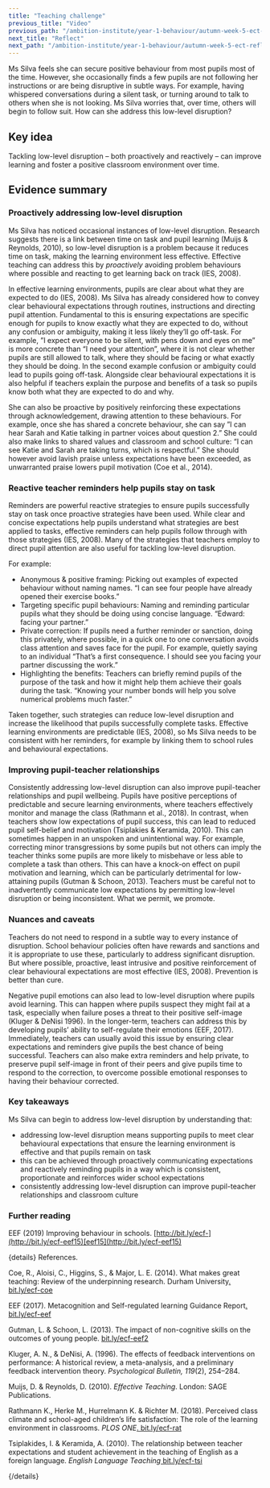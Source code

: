 ```yaml
---
title: "Teaching challenge"
previous_title: "Video"
previous_path: "/ambition-institute/year-1-behaviour/autumn-week-5-ect-video"
next_title: "Reflect"
next_path: "/ambition-institute/year-1-behaviour/autumn-week-5-ect-reflect"
---
```



Ms Silva feels she can secure positive behaviour from most pupils most of the time. However, she occasionally finds a few pupils are not following her instructions or are being disruptive in subtle ways. For example, having whispered conversations during a silent task, or turning around to talk to others when she is not looking. Ms Silva worries that, over time, others will begin to follow suit. How can she address this low-level disruption?

## Key idea

Tackling low-level disruption – both proactively and reactively – can improve learning and foster a positive classroom environment over time.

## Evidence summary

### Proactively addressing low-level disruption

Ms Silva has noticed occasional instances of low-level disruption. Research suggests there is a link between time on task and pupil learning (Muijs & Reynolds, 2010), so low-level disruption is a problem because it reduces time on task, making the learning environment less effective. Effective teaching can address this by _proactively_ avoiding problem behaviours where possible and reacting to get learning back on track (IES, 2008).

In effective learning environments, pupils are clear about what they are expected to do (IES, 2008). Ms Silva has already considered how to convey clear behavioural expectations through routines, instructions and directing pupil attention. Fundamental to this is ensuring expectations are specific enough for pupils to know exactly what they are expected to do, without any confusion or ambiguity, making it less likely they’ll go off-task. For example, ”I expect everyone to be silent, with pens down and eyes on me” is more concrete than “I need your attention”, where it is not clear whether pupils are still allowed to talk, where they should be facing or what exactly they should be doing. In the second example confusion or ambiguity could lead to pupils going off-task. Alongside clear behavioural expectations it is also helpful if teachers explain the purpose and benefits of a task so pupils know both what they are expected to do and why.

She can also be proactive by positively reinforcing these expectations through acknowledgement, drawing attention to these behaviours. For example, once she has shared a concrete behaviour, she can say ”I can hear Sarah and Katie talking in partner voices about question 2.” She could also make links to shared values and classroom and school culture: “I can see Katie and Sarah are taking turns, which is respectful.” She should however avoid lavish praise unless expectations have been exceeded, as unwarranted praise lowers pupil motivation (Coe et al., 2014).

### Reactive teacher reminders help pupils stay on task

Reminders are powerful reactive strategies to ensure pupils successfully stay on task once proactive strategies have been used. While clear and concise expectations help pupils understand what strategies are best applied to tasks, effective reminders can help pupils follow through with those strategies (IES, 2008). Many of the strategies that teachers employ to direct pupil attention are also useful for tackling low-level disruption.

For example:

- Anonymous & positive framing: Picking out examples of expected behaviour without naming names. “I can see four people have already opened their exercise books.”
- Targeting specific pupil behaviours: Naming and reminding particular pupils what they should be doing using concise language. “Edward: facing your partner.”
- Private correction: If pupils need a further reminder or sanction, doing this privately, where possible, in a quick one to one conversation avoids class attention and saves face for the pupil. For example, quietly saying to an individual “That’s a first consequence. I should see you facing your partner discussing the work.”
- Highlighting the benefits: Teachers can briefly remind pupils of the purpose of the task and how it might help them achieve their goals during the task. “Knowing your number bonds will help you solve numerical problems much faster.”

Taken together, such strategies can reduce low-level disruption and increase the likelihood that pupils successfully complete tasks. Effective learning environments are predictable (IES, 2008), so Ms Silva needs to be consistent with her reminders, for example by linking them to school rules and behavioural expectations.

### Improving pupil-teacher relationships

Consistently addressing low-level disruption can also improve pupil-teacher relationships and pupil wellbeing. Pupils have positive perceptions of predictable and secure learning environments, where teachers effectively monitor and manage the class (Rathmann et al., 2018). In contrast, when teachers show low expectations of pupil success, this can lead to reduced pupil self-belief and motivation (Tsiplakies & Keramida, 2010). This can sometimes happen in an unspoken and unintentional way. For example, correcting minor transgressions by some pupils but not others can imply the teacher thinks some pupils are more likely to misbehave or less able to complete a task than others. This can have a knock-on effect on pupil motivation and learning, which can be particularly detrimental for low-attaining pupils (Gutman & Schoon, 2013). Teachers must be careful not to inadvertently communicate low expectations by permitting low-level disruption or being inconsistent. What we permit, we promote.

### Nuances and caveats

Teachers do not need to respond in a subtle way to every instance of disruption. School behaviour policies often have rewards and sanctions and it is appropriate to use these, particularly to address significant disruption. But where possible, proactive, least intrusive and positive reinforcement of clear behavioural expectations are most effective (IES, 2008). Prevention is better than cure.

Negative pupil emotions can also lead to low-level disruption where pupils avoid learning. This can happen where pupils suspect they might fail at a task, especially when failure poses a threat to their positive self-image (Kluger & DeNisi 1996). In the longer-term, teachers can address this by developing pupils’ ability to self-regulate their emotions (EEF, 2017). Immediately, teachers can usually avoid this issue by ensuring clear expectations and reminders give pupils the best chance of being successful. Teachers can also make extra reminders and help private, to preserve pupil self-image in front of their peers and give pupils time to respond to the correction, to overcome possible emotional responses to having their behaviour corrected.



### Key takeaways
Ms Silva can begin to address low-level disruption by understanding that:
- addressing low-level disruption means supporting pupils to meet clear behavioural expectations that ensure the learning environment is effective and that pupils remain on task 
- this can be achieved through proactively communicating expectations and reactively reminding pupils in a way which is consistent, proportionate and reinforces wider school expectations 
- consistently addressing low-level disruption can improve pupil-teacher relationships and classroom culture


### Further reading

EEF (2019) Improving behaviour in schools. [http://bit.ly/ecf-](http://bit.ly/ecf-eef15)[eef15](http://bit.ly/ecf-eef15)

{details}
References.


Coe, R., Aloisi, C., Higgins, S., &amp; Major, L. E. (2014). What makes great teaching: Review of the underpinning research. Durham University<a href="http://bit.ly/ecf-coe" target="_blank" rel="noopener">. bit.ly/ecf-coe</a>

EEF (2017). Metacognition and Self-regulated learning Guidance Report<a href="http://bit.ly/ecf-eef" target="_blank" rel="noopener">. bit.ly/ecf-eef</a>

Gutman, L. &amp; Schoon, L. (2013). The impact of non-cognitive skills on the outcomes of young people. <a href="http://bit.ly/ecf-eef2" target="_blank" rel="noopener">bit.ly/ecf-eef2</a>

Kluger, A. N., &amp; DeNisi, A. (1996). The effects of feedback interventions on performance: A historical review, a meta-analysis, and a preliminary feedback intervention theory. _Psychological Bulletin, 119_(2), 254–284.

Muijs, D. &amp; Reynolds, D. (2010). _Effective Teaching_. London: SAGE Publications.

Rathmann K., Herke M., Hurrelmann K. &amp; Richter M. (2018). Perceived class climate and school-aged children’s life satisfaction: The role of the learning environment in classrooms. _PLOS ONE_<a href="http://bit.ly/ecf-rat" target="_blank" rel="noopener">. bit.ly/ecf-rat</a>

Tsiplakides, I. &amp; Keramida, A. (2010). The relationship between teacher expectations and student achievement in the teaching of English as a foreign language. _English Language Teaching_<a href="http://bit.ly/ecf-tsi" target="_blank" rel="noopener"> bit.ly/ecf-tsi</a>

{/details}
